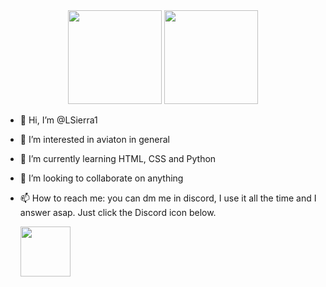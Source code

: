 <div align="center">
  <img height="150em" src="https://github-readme-stats.vercel.app/api?username=LSierra1&show_icons=true&theme=dark&include_all_commits=true&count_private=true"/>
  <img height="150em" src="https://github-readme-stats.vercel.app/api/top-langs/?username=LSierra1&layout=compact&langs_count=7&theme=dark"/>
</div>

  - 👋 Hi, I’m @LSierra1
- 👀 I’m interested in aviaton in general
- 🌱 I’m currently learning HTML, CSS and Python
- 💞️ I’m looking to collaborate on anything
- 📫 How to reach me: you can dm me in discord, I use it all the time and I answer asap. Just click the Discord icon below.
  
  <a href="https://discordapp.com/users/916018769342648330"><img src="https://discord.com/assets/2d20a45d79110dc5bf947137e9d99b66.svg" height="80px"></a>

